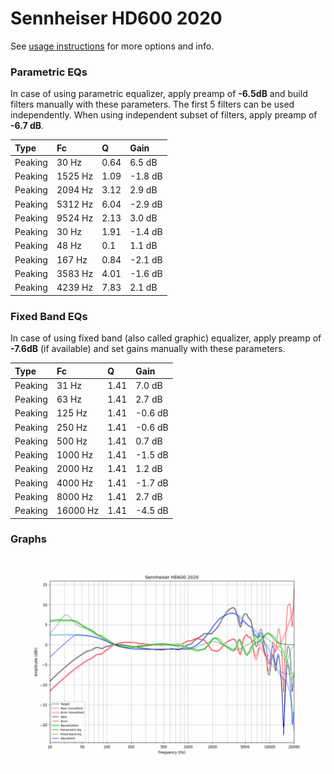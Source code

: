 # Sennheiser HD600 2020
See [usage instructions](https://github.com/jaakkopasanen/AutoEq#usage) for more options and info.

### Parametric EQs
In case of using parametric equalizer, apply preamp of **-6.5dB** and build filters manually
with these parameters. The first 5 filters can be used independently.
When using independent subset of filters, apply preamp of **-6.7 dB**.

| Type    | Fc      |    Q | Gain    |
|:--------|:--------|:-----|:--------|
| Peaking | 30 Hz   | 0.64 | 6.5 dB  |
| Peaking | 1525 Hz | 1.09 | -1.8 dB |
| Peaking | 2094 Hz | 3.12 | 2.9 dB  |
| Peaking | 5312 Hz | 6.04 | -2.9 dB |
| Peaking | 9524 Hz | 2.13 | 3.0 dB  |
| Peaking | 30 Hz   | 1.91 | -1.4 dB |
| Peaking | 48 Hz   | 0.1  | 1.1 dB  |
| Peaking | 167 Hz  | 0.84 | -2.1 dB |
| Peaking | 3583 Hz | 4.01 | -1.6 dB |
| Peaking | 4239 Hz | 7.83 | 2.1 dB  |

### Fixed Band EQs
In case of using fixed band (also called graphic) equalizer, apply preamp of **-7.6dB**
(if available) and set gains manually with these parameters.

| Type    | Fc       |    Q | Gain    |
|:--------|:---------|:-----|:--------|
| Peaking | 31 Hz    | 1.41 | 7.0 dB  |
| Peaking | 63 Hz    | 1.41 | 2.7 dB  |
| Peaking | 125 Hz   | 1.41 | -0.6 dB |
| Peaking | 250 Hz   | 1.41 | -0.6 dB |
| Peaking | 500 Hz   | 1.41 | 0.7 dB  |
| Peaking | 1000 Hz  | 1.41 | -1.5 dB |
| Peaking | 2000 Hz  | 1.41 | 1.2 dB  |
| Peaking | 4000 Hz  | 1.41 | -1.7 dB |
| Peaking | 8000 Hz  | 1.41 | 2.7 dB  |
| Peaking | 16000 Hz | 1.41 | -4.5 dB |

### Graphs
![](./Sennheiser%20HD600%202020.png)